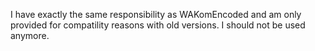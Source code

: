 I have exactly the same responsibility as WAKomEncoded and am only provided for compatility reasons with old versions. I should not be used anymore.